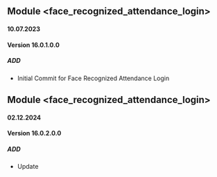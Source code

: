 ## Module <face_recognized_attendance_login>
#### 10.07.2023
#### Version 16.0.1.0.0
##### ADD
- Initial Commit for Face Recognized Attendance Login

## Module <face_recognized_attendance_login>
#### 02.12.2024
#### Version 16.0.2.0.0
##### ADD
- Update
